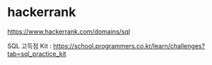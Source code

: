 # hackerrank
https://www.hackerrank.com/domains/sql

SQL 고득점 Kit : https://school.programmers.co.kr/learn/challenges?tab=sql_practice_kit

